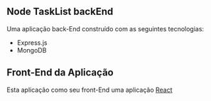 ## Node TaskList backEnd

Uma aplicação back-End construído com as seguintes tecnologias:
- Express.js
- MongoDB

## Front-End da Aplicação
Esta aplicação como seu front-End uma aplicação [React](https://github.com/PGabriel-MB/react-tasks)
